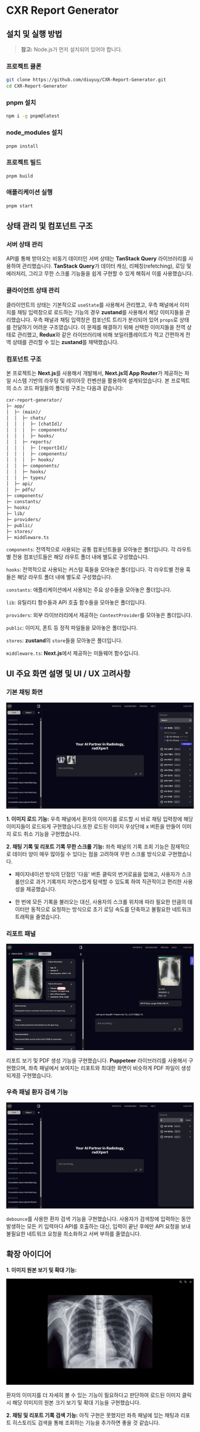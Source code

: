# CXR Report Generator

## 설치 및 실행 방법

> **참고:** Node.js가 먼저 설치되어 있어야 합니다.

### 프로젝트 클론

```bash
git clone https://github.com/diuyuy/CXR-Report-Generator.git
cd CXR-Report-Generator
```

### pnpm 설치

```bash
npm i -g pnpm@latest
```

### node_modules 설치

```bash
pnpm install
```

### 프로젝트 빌드

```bash
pnpm build
```

### 애플리케이션 실행

```bash
pnpm start
```

## 상태 관리 및 컴포넌트 구조

### 서버 상태 관리

API를 통해 받아오는 비동기 데이터인 서버 상태는 **TanStack Query** 라이브러리를 사용하여 관리했습니다. **TanStack Query**가 데이터 캐싱, 리페칭(refetching), 로딩 및 에러처리, 그리고 무한 스크롤 기능들을 쉽게 구현할 수 있게 해줘서 이를 사용했습니다.

### 클라이언트 상태 관리

클라이언트의 상태는 기본적으로 `useState`를 사용해서 관리했고, 우측 패널에서 이미지를 채팅 입력창으로 로드하는 기능의 경우 **zustand**를 사용해서 해당 이미지들을 관리했습니다. 우측 패널과 채팅 입력창은 컴포넌트 트리가 분리되어 있어 `props`로 상태를 전달하기 어려운 구조였습니다. 이 문제를 해결하기 위해 선택한 이미지들을 전역 상태로 관리했고, **Redux**와 같은 라이브러리에 비해 보일러플레이트가 적고 간편하게 전역 상태를 관리할 수 있는 **zustand**를 채택했습니다.

### 컴포넌트 구조

본 프로젝트는 **Next.js**를 사용해서 개발해서, **Next.js의 App Router**가 제공하는 파일 시스템 기반의 라우팅 및 레이아웃 컨벤션을 활용하여 설계되었습니다. 본 프로젝트의 소스 코드 파일들의 폴더링 구조는 다음과 같습니다:

```plain text
cxr-report-generator/
├─ app/
│  ├─ (main)/
│  │  ├─ chats/
│  │  │  ├─ [chatId]/
│  │  │  ├─ components/
│  │  │  ├─ hooks/
│  │  ├─ reports/
│  │  │  ├─ [reportId]/
│  │  │  ├─ components/
│  │  │  ├─ hooks/
│  │  ├─ components/
│  │  ├─ hooks/
│  │  ├─ types/
│  ├─ api/
│  ├─ pdfs/
├─ components/
├─ constants/
├─ hooks/
├─ lib/
├─ providers/
├─ public/
├─ stores/
├─ middleware.ts
```

`components`: 전역적으로 사용되는 공통 컴포넌트들을 모아놓은 폴더입니다. 각 라우트별 전용 컴포넌트들은 해당 라우트 폴더 내에 별도로 구성했습니다.

`hooks`: 전역적으로 사용되는 커스텀 훅들을 모아놓은 폴더입니다. 각 라우트별 전용 훅들은 해당 라우트 폴더 내에 별도로 구성했습니다.

`constants`: 애플리케이션에서 사용되는 주요 상수들을 모아놓은 폴더입니다.

`lib`: 유틸리티 함수들과 API 호출 함수들을 모아놓은 폴더입니다.

`providers`: 외부 라이브러리에서 제공하는 `ContextProvider`를 모아놓은 폴더입니다.

`public`: 이미지, 폰트 등 정적 파일들을 모아놓은 폴더입니다.

`stores`: **zustand**의 `store`들을 모아놓은 폴더입니다.

`middleware.ts`: **Next.js**에서 제공하는 미들웨어 함수입니다.

## UI 주요 화면 설명 및 UI / UX 고려사항

### 기본 채팅 화면

![alt text](/readme/screen1.png)

**1. 이미지 로드 기능:**
우측 패널에서 환자의 이미지를 로드할 시 바로 채팅 입력창에 해당 이미지들이 로드되게 구현했습니다.또한 로드된 이미지 우상단에 x 버튼을 만들어 이미지 로드 취소 기능을 구현했습니다.

**2. 채팅 기록 및 리포트 기록 무한 스크롤 기능:**
좌측 패널의 기록 조회 기능은 잠재적으로 데이터 양이 매우 많아질 수 있다는 점을 고려하여 무한 스크롤 방식으로 구현했습니다.

- 페이지네이션 방식의 단점인 '다음' 버튼 클릭의 번거로움을 없애고, 사용자가 스크롤만으로 과거 기록까지 자연스럽게 탐색할 수 있도록 하여 직관적이고 편리한 사용성을 제공했습니다.

- 한 번에 모든 기록을 불러오는 대신, 사용자의 스크롤 위치에 따라 필요한 만큼의 데이터만 동적으로 요청하는 방식으로 초기 로딩 속도를 단축하고 불필요한 네트워크 트래픽을 줄였습니다.

### 리포트 패널

![alt text](/readme/report-screen.png)

리포트 보기 및 PDF 생성 기능을 구현했습니다. **Puppeteer** 라이브러리를 사용해서 구현했으며, 좌측 패널에서 보여지는 리포트와 최대한 화면이 비슷하게 PDF 파일이 생성되게끔 구현했습니다.

### 우측 패널 환자 검색 기능

![alt text](/readme/search-patients.png)

`debounce`를 사용한 환자 검색 기능을 구현했습니다. 사용자가 검색창에 입력하는 동안 발생하는 모든 키 입력마다 API를 호출하는 대신, 입력이 끝난 후에만 API 요청을 보내 불필요한 네트워크 요청을 최소화하고 서버 부하를 줄였습니다.

## 확장 아이디어

**1. 이미지 원본 보기 및 확대 기능:**

![alt text](/readme/image-magnify.png)

환자의 이미지를 더 자세히 볼 수 있는 기능이 필요하다고 판단하여 로드된 이미지 클릭 시 해당 이미지의 원본 크기 보기 및 확대 기능을 구현했습니다.

**2. 채팅 및 리포트 기록 검색 기능:**
아직 구현은 못했지만 좌측 패널에 있는 채팅과 리포트 히스토리도 검색을 통해 조회하는 기능을 추가하면 좋을 것 같습니다.

